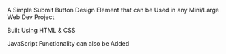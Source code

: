 A Simple Submit Button Design Element that can be Used in any Mini/Large Web Dev Project

Built Using HTML & CSS

JavaScript Functionality can also be Added
